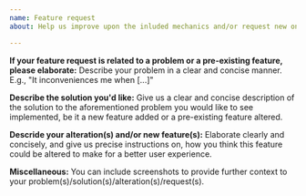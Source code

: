 ```yaml
---
name: Feature request
about: Help us improve upon the inluded mechanics and/or request new ones.

---
```



**If your feature request is related to a problem or a pre-existing feature, please elaborate:**
Describe your problem in a clear and concise manner. E.g., "It inconveniences me when [...]"

**Describe the solution you'd like:**
Give us a clear and concise description of the solution to the aforementioned problem you would like to see implemented, be it a new feature added or a pre-existing feature altered.

**Descride your alteration(s) and/or new feature(s):**
Elaborate clearly and concisely, and give us precise instructions on, how you think this feature could be altered to make for a better user experience.

**Miscellaneous:**
You can include screenshots to provide further context to your problem(s)/solution(s)/alteration(s)/request(s).
